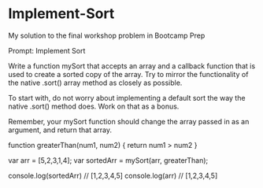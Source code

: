 # Implement-Sort
My solution to the final workshop problem in Bootcamp Prep

Prompt: 
Implement Sort

Write a function mySort that accepts an array and a callback function that is used to create a sorted copy of the array. Try to mirror the functionality of the native .sort() array method as closely as possible.

To start with, do not worry about implementing a default sort the way the native .sort() method does. Work on that as a bonus.

Remember, your mySort function should change the array passed in as an argument, and return that array.

function greaterThan(num1, num2) { return num1 > num2 }

var arr = [5,2,3,1,4];
var sortedArr = mySort(arr, greaterThan);

console.log(sortedArr)    // [1,2,3,4,5]
console.log(arr)    // [1,2,3,4,5]
